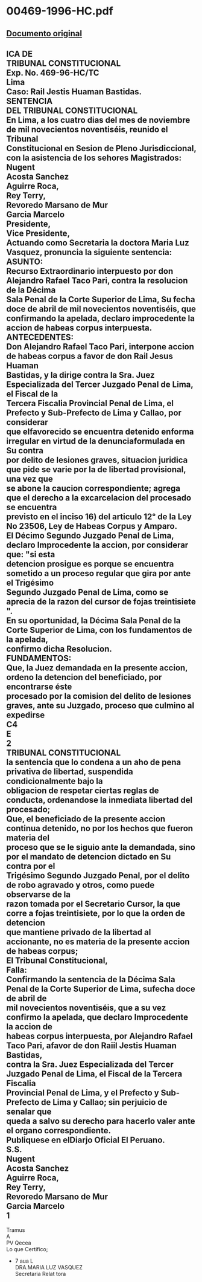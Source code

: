 
00469-1996-HC.pdf
=================
  
[Documento original](https://tc.gob.pe/jurisprudencia/1996/00469-1996-HC.pdf)  
---  
ICA DE  
TRIBUNAL CONSTITUCIONAL  
Exp. No. 469-96-HC/TC  
Lima  
Caso: Rail Jestis Huaman Bastidas.  
SENTENCIA  
DEL TRIBUNAL CONSTITUCIONAL  
En Lima, a los cuatro dias del mes de noviembre de mil novecientos noventiséis, reunido el Tribunal  
Constitucional en Sesion de Pleno Jurisdiccional, con la asistencia de los sehores Magistrados:  
Nugent  
Acosta Sanchez  
Aguirre Roca,  
Rey Terry,  
Revoredo Marsano de Mur  
Garcia Marcelo  
Presidente,  
Vice Presidente,  
Actuando como Secretaria la doctora Maria Luz Vasquez, pronuncia la siguiente sentencia:  
ASUNTO:  
Recurso Extraordinario interpuesto por don Alejandro Rafael Taco Pari, contra la resolucion de la Décima  
Sala Penal de la Corte Superior de Lima, Su fecha doce de abril de mil novecientos noventiséis, que  
confirmando la apelada, declaro improcedente la accion de habeas corpus interpuesta.  
ANTECEDENTES:  
Don Alejandro Rafael Taco Pari, interpone accion de habeas corpus a favor de don Rail Jesus Huaman  
Bastidas, y la dirige contra la Sra. Juez Especializada del Tercer Juzgado Penal de Lima, el Fiscal de la  
Tercera Fiscalia Provincial Penal de Lima, el Prefecto y Sub-Prefecto de Lima y Callao, por considerar  
que elfavorecido se encuentra detenido enforma irregular en virtud de la denunciaformulada en Su contra  
por delito de lesiones graves, situacion juridica que pide se varie por la de libertad provisional, una vez que  
se abone la caucion correspondiente; agrega que el derecho a la excarcelacion del procesado se encuentra  
previsto en el inciso 16) del articulo 12° de la Ley No 23506, Ley de Habeas Corpus y Amparo.  
El Décimo Segundo Juzgado Penal de Lima, declaro Improcedente la accion, por considerar que: "si esta  
detencion prosigue es porque se encuentra sometido a un proceso regular que gira por ante el Trigésimo  
Segundo Juzgado Penal de Lima, como se aprecia de la razon del cursor de fojas treintisiete ".  
En su oportunidad, la Décima Sala Penal de la Corte Superior de Lima, con los fundamentos de la apelada,  
confirmo dicha Resolucion.  
FUNDAMENTOS:  
Que, la Juez demandada en la presente accion, ordeno la detencion del beneficiado, por encontrarse éste  
procesado por la comision del delito de lesiones graves, ante su Juzgado, proceso que culmino al expedirse  
C4  
 E  
2  
TRIBUNAL CONSTITUCIONAL  
la sentencia que lo condena a un aho de pena privativa de libertad, suspendida condicionalmente bajo la  
obligacion de respetar ciertas reglas de conducta, ordenandose la inmediata libertad del procesado;  
Que, el beneficiado de la presente accion continua detenido, no por los hechos que fueron materia del  
proceso que se le siguio ante la demandada, sino por el mandato de detencion dictado en Su contra por el  
Trigésimo Segundo Juzgado Penal, por el delito de robo agravado y otros, como puede observarse de la  
razon tomada por el Secretario Cursor, la que corre a fojas treintisiete, por lo que la orden de detencion  
que mantiene privado de la libertad al accionante, no es materia de la presente accion de habeas corpus;  
El Tribunal Constitucional,  
Falla:  
Confirmando la sentencia de la Décima Sala Penal de la Corte Superior de Lima, sufecha doce de abril de  
mil novecientos noventiséis, que a su vez confirmo la apelada, que declaro Improcedente la accion de  
habeas corpus interpuesta, por Alejandro Rafael Taco Pari, afavor de don Raiil Jestis Huaman Bastidas,  
contra la Sra. Juez Especializada del Tercer Juzgado Penal de Lima, el Fiscal de la Tercera Fiscalia  
Provincial Penal de Lima, y el Prefecto y Sub-Prefecto de Lima y Callao; sin perjuicio de senalar que  
queda a salvo su derecho para hacerlo valer ante el organo correspondiente.  
Publiquese en elDiarjo Oficial El Peruano.  
S.S.  
Nugent  
Acosta Sanchez  
Aguirre Roca,  
Rey Terry,  
Revoredo Marsano de Mur  
Garcia Marcelo  
1  
-  
Tramus  
A  
PV Qecea  
Lo que Certifico;  
- 7 aua L  
DRA.MARIA LUZ VASQUEZ  
Secretaria Relat tora